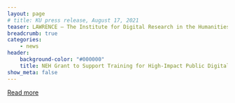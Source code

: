```yaml
---
layout: page
# title: KU press release, August 17, 2021
teaser: LAWRENCE — The Institute for Digital Research in the Humanities at the University of Kansas has been awarded $190,000 from the National Endowment for the Humanities to offer training in public digital humanities and academic-community collaborations. An intensive weeklong summer institute — to be offered in June 2022 at the Hall Center for the Humanities — will provide foundational knowledge, skills and resources to successfully advance 12 public humanities projects, increasing their longevity, visibility and impact. This will be followed by a year of further online training, support and discussion, with a final symposium and showcase in June 2023.
breadcrumb: true
categories:
    - news
header: 
    background-color: "#000000"
    title: NEH Grant to Support Training for High-Impact Public Digital Humanities Collaborations
show_meta: false
---
```

[Read more](https://today.ku.edu/2021/08/17/neh-grant-support-training-high-impact-public-digital-humanities-collaborations)